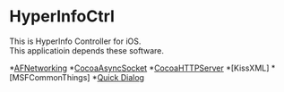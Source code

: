 HyperInfoCtrl
=============
This is HyperInfo Controller for iOS.  
This applicatioin depends these software.
 
*[AFNetworking](https://github.com/AFNetworking/AFNetworking.git)
*[CocoaAsyncSocket](https://github.com/robbiehanson/CocoaAsyncSocket.git)
*[CocoaHTTPServer](https://github.com/robbiehanson/CocoaHTTPServer.git)
*[KissXML]
*[MSFCommonThings]
*[Quick Dialog](https://github.com/escoz/QuickDialog.git)
